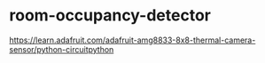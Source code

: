 # room-occupancy-detector

https://learn.adafruit.com/adafruit-amg8833-8x8-thermal-camera-sensor/python-circuitpython
